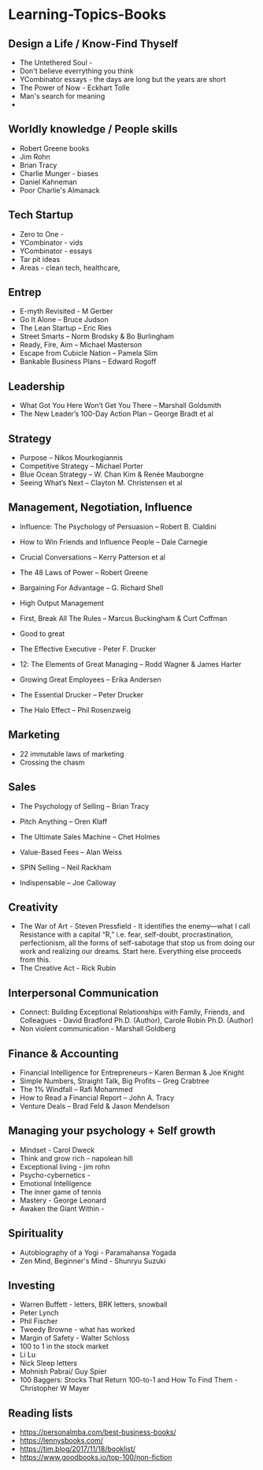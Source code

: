 # Learning-Topics-Books

## Design a Life / Know-Find Thyself
- The Untethered Soul - 
- Don't believe everrything you think
- YCombinator essays - the days are long but the years are short
- The Power of Now - Eckhart Tolle
- Man's search for meaning
- 

## Worldly knowledge / People skills
- Robert Greene books
- Jim Rohn
- Brian Tracy
- Charlie Munger - biases
- Daniel Kahneman
- Poor Charlie's Almanack

## Tech Startup
- Zero to One -
- YCombinator - vids
- YCombinator - essays
- Tar pit ideas
- Areas - clean tech, healthcare, 

## Entrep
- E-myth Revisited - M Gerber
- Go It Alone – Bruce Judson 
- The Lean Startup – Eric Ries
- Street Smarts – Norm Brodsky & Bo Burlingham
- Ready, Fire, Aim – Michael Masterson
- Escape from Cubicle Nation – Pamela Slim
- Bankable Business Plans – Edward Rogoff 

## Leadership
- What Got You Here Won’t Get You There – Marshall Goldsmith
- The New Leader’s 100-Day Action Plan – George Bradt et al

## Strategy
- Purpose – Nikos Mourkogiannis
- Competitive Strategy – Michael Porter
- Blue Ocean Strategy – W. Chan Kim & Renée Mauborgne
- Seeing What’s Next – Clayton M. Christensen et al

## Management, Negotiation, Influence

- Influence: The Psychology of Persuasion – Robert B. Cialdini 
- How to Win Friends and Influence People – Dale Carnegie
- Crucial Conversations – Kerry Patterson et al
- The 48 Laws of Power – Robert Greene

- Bargaining For Advantage – G. Richard Shell 

- High Output Management
- First, Break All The Rules – Marcus Buckingham & Curt Coffman
- Good to great
- The Effective Executive - Peter F. Drucker

- 12: The Elements of Great Managing – Rodd Wagner & James Harter
- Growing Great Employees – Erika Andersen
- The Essential Drucker – Peter Drucker
- The Halo Effect – Phil Rosenzweig 

## Marketing
- 22 immutable laws of marketing
- Crossing the chasm

## Sales

- The Psychology of Selling – Brian Tracy 
- Pitch Anything – Oren Klaff
- The Ultimate Sales Machine – Chet Holmes
- Value-Based Fees – Alan Weiss
- SPIN Selling – Neil Rackham

- Indispensable – Joe Calloway 

## Creativity
- The War of Art - Steven Pressfield - It identifies the enemy—what I call Resistance with a capital “R,” i.e. fear, self-doubt, procrastination, perfectionism, all the forms of self-sabotage that stop us from doing our work and realizing our dreams. Start here. Everything else proceeds from this.
- The Creative Act - Rick Rubin

## Interpersonal Communication
- Connect: Building Exceptional Relationships with Family, Friends, and Colleagues - David Bradford Ph.D. (Author), Carole Robin Ph.D. (Author)
- Non violent communication - Marshall Goldberg

## Finance & Accounting
- Financial Intelligence for Entrepreneurs – Karen Berman & Joe Knight 
- Simple Numbers, Straight Talk, Big Profits – Greg Crabtree
- The 1% Windfall – Rafi Mohammed
- How to Read a Financial Report – John A. Tracy
- Venture Deals – Brad Feld & Jason Mendelson


## Managing your psychology + Self growth
- Mindset - Carol Dweck
- Think and grow rich - napolean hill
- Exceptional living - jim rohn
- Psycho-cybernetics -
- Emotional Intelligence
- The inner game of tennis
- Mastery - George Leonard
- Awaken the Giant Within - 

  
## Spirituality
- Autobiography of a Yogi - Paramahansa Yogada
- Zen Mind, Beginner's Mind - Shunryu Suzuki

## Investing
- Warren Buffett - letters, BRK letters, snowball
- Peter Lynch
- Phil Fischer
- Tweedy Browne - what has worked
- Margin of Safety - Walter Schloss
- 100 to 1 in the stock market
- Li Lu
- Nick Sleep letters
- Mohnish Pabrai/ Guy Spier
- 100 Baggers: Stocks That Return 100-to-1 and How To Find Them - Christopher W Mayer



## Reading lists
- https://personalmba.com/best-business-books/
- https://lennysbooks.com/
- https://tim.blog/2017/11/18/booklist/
- https://www.goodbooks.io/top-100/non-fiction
